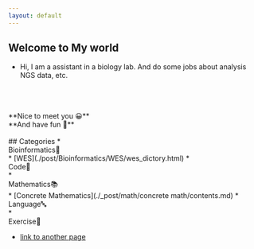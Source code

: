 ```yaml
---
layout: default
---
```

## Welcome to My world
* Hi, I am a assistant in a biology lab. And do some jobs about analysis NGS data, etc.
<br>
<br>
<br>**Nice to meet you 😀** 
<br>**And have fun 🎃**
<br>
<br>
## Categories
* <dt>Bioinformatics🥢</dt>
	* [WES](./post/Bioinformatics/WES/wes_dictory.html)
* <dt> Code🐎</dt>
* <dt>Mathematics📚</dt>
	* [Concrete Mathematics](./_post/math/concrete math/contents.md)
* <dt>Language🔤</dt>
* <dt>Exercise💪</dt>

* [link to another page](./another-page.html)

